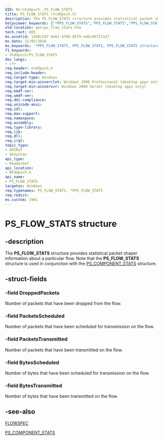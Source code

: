 ```yaml
---
UID: NS:ntddpsch._PS_FLOW_STATS
title: PS_FLOW_STATS (ntddpsch.h)
description: The PS_FLOW_STATS structure provides statistical packet shaper information about a particular flow. Note that the PS_FLOW_STATS structure is used in conjunction with the PS_COMPONENT_STATS structure.
helpviewer_keywords: ["*PPS_FLOW_STATS","PPS_FLOW_STATS","PPS_FLOW_STATS structure pointer [QOS]","PS_FLOW_STATS","PS_FLOW_STATS structure [QOS]","_gqos_ps_flow_stats","ntddpsch/PPS_FLOW_STATS","ntddpsch/PS_FLOW_STATS","qos.ps_flow_stats"]
old-location: qos\ps_flow_stats.htm
tech.root: QOS
ms.assetid: 1d40c247-9e61-4f8b-85f9-eddc90727a17
ms.date: 12/05/2018
ms.keywords: '*PPS_FLOW_STATS, PPS_FLOW_STATS, PPS_FLOW_STATS structure pointer [QOS], PS_FLOW_STATS, PS_FLOW_STATS structure [QOS], _gqos_ps_flow_stats, ntddpsch/PPS_FLOW_STATS, ntddpsch/PS_FLOW_STATS, qos.ps_flow_stats'
f1_keywords:
- ntddpsch/PS_FLOW_STATS
dev_langs:
- c++
req.header: ntddpsch.h
req.include-header: 
req.target-type: Windows
req.target-min-winverclnt: Windows 2000 Professional [desktop apps only]
req.target-min-winversvr: Windows 2000 Server [desktop apps only]
req.kmdf-ver: 
req.umdf-ver: 
req.ddi-compliance: 
req.unicode-ansi: 
req.idl: 
req.max-support: 
req.namespace: 
req.assembly: 
req.type-library: 
req.lib: 
req.dll: 
req.irql: 
topic_type:
- APIRef
- kbSyntax
api_type:
- HeaderDef
api_location:
- Ntddpsch.h
api_name:
- PS_FLOW_STATS
targetos: Windows
req.typenames: PS_FLOW_STATS, *PPS_FLOW_STATS
req.redist: 
ms.custom: 19H1
---
```


# PS_FLOW_STATS structure


## -description


The 
<b>PS_FLOW_STATS</b> structure provides statistical packet shaper information about a particular flow. Note that the 
<b>PS_FLOW_STATS</b> structure is used in conjunction with the 
<a href="https://docs.microsoft.com/windows/desktop/api/ntddpsch/ns-ntddpsch-ps_component_stats">PS_COMPONENT_STATS</a> structure.


## -struct-fields




### -field DroppedPackets

Number of packets that have been dropped from the flow.


### -field PacketsScheduled

Number of packets that have been scheduled for transmission on the flow.


### -field PacketsTransmitted

Number of packets that have been transmitted on the flow.


### -field BytesScheduled

Number of bytes that have been scheduled for transmission on the flow.


### -field BytesTransmitted

Number of bytes that have been transmitted on the flow.


## -see-also




<a href="https://docs.microsoft.com/windows/desktop/api/qos/ns-qos-flowspec">FLOWSPEC</a>



<a href="https://docs.microsoft.com/windows/desktop/api/ntddpsch/ns-ntddpsch-ps_component_stats">PS_COMPONENT_STATS</a>
 

 

